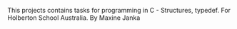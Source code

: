 This projects contains tasks for programming in C - Structures, typedef. For Holberton School Australia. By Maxine Janka
